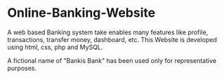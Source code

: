 
# Online-Banking-Website
A web based Banking system take enables many features like profile, transactions, transfer money, dashboard, etc. This Website is developed using html, css, php and MySQL.

A fictional name of "Bankis Bank" has been used only for representative purposes.
